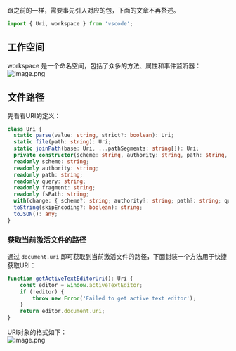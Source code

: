 跟之前的一样，需要事先引入对应的包，下面的文章不再赘述。
```typescript
import { Uri, workspace } from 'vscode';
```

<a name="zxDi6"></a>
## 工作空间
workspace 是一个命名空间，包括了众多的方法、属性和事件监听器：<br />![image.png](https://cdn.nlark.com/yuque/0/2020/png/2213540/1606707006859-6ec65d45-80f2-4fc5-ab61-62d9abd24afd.png#align=left&display=inline&height=753&originHeight=753&originWidth=281&size=44610&status=done&style=none&width=281)

<a name="t0ODQ"></a>
## 文件路径
先看看URI的定义：
```typescript
class Uri {
  static parse(value: string, strict?: boolean): Uri;
  static file(path: string): Uri;
  static joinPath(base: Uri, ...pathSegments: string[]): Uri;
  private constructor(scheme: string, authority: string, path: string, query: string, fragment: string);
  readonly scheme: string;
  readonly authority: string;
  readonly path: string;
  readonly query: string;
  readonly fragment: string;
  readonly fsPath: string;
  with(change: { scheme?: string; authority?: string; path?: string; query?: string; fragment?: string }): Uri;
  toString(skipEncoding?: boolean): string;
  toJSON(): any;
}
```

<a name="DC8a2"></a>
### 获取当前激活文件的路径
通过 `document.uri` 即可获取到当前激活文件的路径，下面封装一个方法用于快捷获取URI：
```typescript
function getActiveTextEditorUri(): Uri {
	const editor = window.activeTextEditor;
	if (!editor) {
		throw new Error('Failed to get active text editor');
	}
	return editor.document.uri;
}
```

URI对象的格式如下：<br />![image.png](https://cdn.nlark.com/yuque/0/2020/png/2213540/1606720659151-b5397848-25a7-4ac9-848d-4e279a383b68.png#align=left&display=inline&height=135&originHeight=135&originWidth=550&size=18682&status=done&style=none&width=550)

